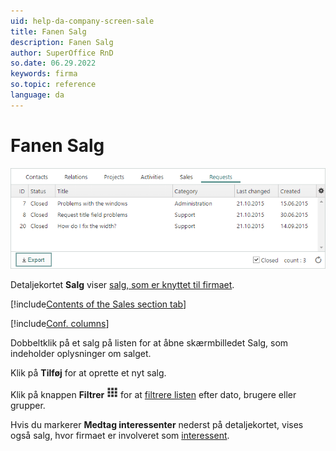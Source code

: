 ```yaml
---
uid: help-da-company-screen-sale
title: Fanen Salg
description: Fanen Salg
author: SuperOffice RnD
so.date: 06.29.2022
keywords: firma
so.topic: reference
language: da
---
```


# Fanen Salg

![Fanen Salg -screenshot][img1]

Detaljekortet **Salg** viser [salg, som er knyttet til firmaet][2].

[!include[Contents of the Sales section tab](../../../learn/includes/sales-tab.md)]

[!include[Conf. columns](../../../learn/includes/tip-configure-columns.md)]

Dobbeltklik på et salg på listen for at åbne skærmbilledet Salg, som indeholder oplysninger om salget.

Klik på **Tilføj** for at oprette et nyt salg.

Klik på knappen **Filtrer** ![ikon][img2] for at [filtrere listen][4] efter dato, brugere eller grupper.

Hvis du markerer **Medtag interessenter** nederst på detaljekortet, vises også salg, hvor firmaet er involveret som [interessent][3].

<!-- Referenced links -->
[2]: ../../../sale/learn/index.md
[3]: ../../../sale/learn/stakeholders/index.md
[4]: ../../../learn/section-tabs/filter.md

<!-- Referenced images -->
[img1]: ../../../../media/loc/en/company/requests-detail.bmp
[img2]: ../../../../../common/icons/filter-icon.png
